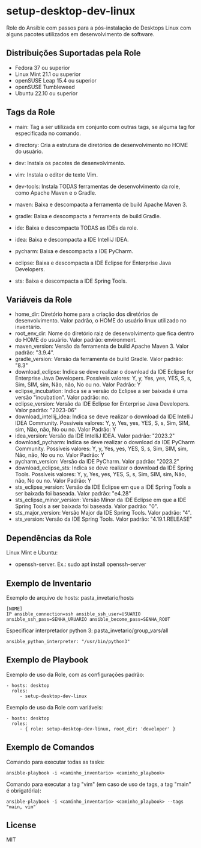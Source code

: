 setup-desktop-dev-linux
=========

Role do Ansible com passos para a pós-instalação de Desktops Linux com alguns pacotes utilizados em desenvolvimento de software.

Distribuições Suportadas pela Role
------------

- Fedora 37 ou superior
- Linux Mint 21.1 ou superior
- openSUSE Leap 15.4 ou superior
- openSUSE Tumbleweed
- Ubuntu 22.10 ou superior


Tags da Role 
--------------

- main: Tag a ser utilizada em conjunto com outras tags, se alguma tag for especificada no comando.

- directory: Cria a estrutura de diretórios de desenvolvimento no HOME do usuário.
  
- dev: Instala os pacotes de desenvolvimento.
- vim: Instala o editor de texto Vim.

- dev-tools: Instala TODAS ferramentas de desenvolvimento da role, como Apache Maven e o Gradle.
- maven: Baixa e descompacta a ferramenta de build Apache Maven 3.
- gradle: Baixa e descompacta a ferramenta de build Gradle.

- ide: Baixa e descompacta TODAS as IDEs da role.
- idea: Baixa e descompacta a IDE IntelliJ IDEA.
- pycharm: Baixa e descompacta a IDE PyCharm.
- eclipse: Baixa e descompacta a IDE Eclipse for Enterprise Java Developers.
- sts: Baixa e descompacta a IDE Spring Tools.


Variáveis da Role 
--------------

- home_dir: Diretório home para a criação dos diretórios de desenvolvimento. Valor padrão, o HOME do usuário linux utilizado no inventário.
- root_env_dir: Nome do diretório raiz de desenvolvimento que fica dentro do HOME do usuário. Valor padrão: environment.
- maven_version: Versão da ferramenta de build Apache Maven 3. Valor padrão: "3.9.4".
- gradle_version: Versão da ferramenta de build Gradle. Valor padrão: "8.3"
- download_eclipse: Indica se deve realizar o download da IDE Eclipse for Enterprise Java Developers. Possíveis valores: Y, y, Yes, yes, YES, S, s, Sim, SIM, sim, Não, não, No ou no. Valor Padrão: Y
- eclipse_incubation: Indica se a versão do Eclipse a ser baixada é uma versão "incubation". Valor padrão: no.
- eclipse_version: Versão da IDE Eclipse for Enterprise Java Developers. Valor padrão: "2023-06"
- download_intellij_idea: Indica se deve realizar o download da IDE IntelliJ IDEA Community. Possíveis valores: Y, y, Yes, yes, YES, S, s, Sim, SIM, sim, Não, não, No ou no. Valor Padrão: Y
- idea_version: Versão da IDE IntelliJ IDEA. Valor padrão: "2023.2"
- download_pycharm: Indica se deve realizar o download da IDE PyCharm Community. Possíveis valores: Y, y, Yes, yes, YES, S, s, Sim, SIM, sim, Não, não, No ou no. Valor Padrão: Y
- pycharm_version: Versão da IDE PyCharm. Valor padrão: "2023.2"
- download_eclipse_sts: Indica se deve realizar o download da IDE Spring Tools. Possíveis valores: Y, y, Yes, yes, YES, S, s, Sim, SIM, sim, Não, não, No ou no. Valor Padrão: Y
- sts_eclipse_version: Versão da IDE Eclipse em que a IDE Spring Tools a ser baixada foi baseada. Valor padrão: "e4.28"
- sts_eclipse_minor_version: Versão Minor da IDE Eclipse em que a IDE Spring Tools a ser baixada foi baseada. Valor padrão: "0".
- sts_major_version: Versão Major da IDE Spring Tools. Valor padrão: "4".
- sts_version: Versão da IDE Spring Tools. Valor padrão: "4.19.1.RELEASE"


Dependências da Role 
--------------

Linux Mint e Ubuntu:

- openssh-server. Ex.: sudo apt install openssh-server


Exemplo de Inventario
----------------

Exemplo de arquivo de hosts: pasta_invetario/hosts

    [NOME]
    IP ansible_connection=ssh ansible_ssh_user=USUARIO ansible_ssh_pass=SENHA_URUARIO ansible_become_pass=SENHA_ROOT


Especificar interpretador python 3: pasta_invetario/group_vars/all

    ansible_python_interpreter: "/usr/bin/python3"


Exemplo de Playbook
----------------

Exemplo de uso da Role, com as configurações padrão:

    - hosts: desktop
      roles:
         - setup-desktop-dev-linux

Exemplo de uso da Role com variáveis:

    - hosts: desktop
      roles:
         - { role: setup-desktop-dev-linux, root_dir: 'developer' }


Exemplo de Comandos
----------------

Comando para executar todas as tasks:

    ansible-playbook -i <caminho_inventario> <caminho_playbook>

Comando para executar a tag "vim" (em caso de uso de tags, a tag "main" é obrigatória):

    ansible-playbook -i <caminho_inventario> <caminho_playbook> --tags "main, vim"


License
-------

MIT